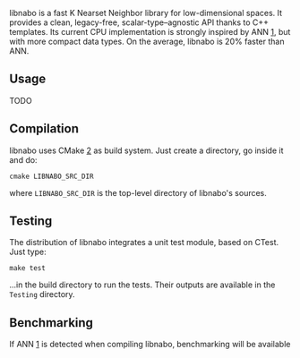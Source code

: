 libnabo is a fast K Nearset Neighbor library for low-dimensional spaces.
It provides a clean, legacy-free, scalar-type–agnostic API thanks to C++ templates.
Its current CPU implementation is strongly inspired by ANN [1], but with more compact data types.
On the average, libnabo is 20% faster than ANN.

Usage
-----

TODO

Compilation
-----------

libnabo uses CMake [2] as build system.
Just create a directory, go inside it and do:

	cmake LIBNABO_SRC_DIR
    
where `LIBNABO_SRC_DIR` is the top-level directory of libnabo's sources.

Testing
-------

The distribution of libnabo integrates a unit test module, based on CTest.
Just type:

	make test
   
...in the build directory to run the tests.
Their outputs are available in the `Testing` directory.

Benchmarking
------------

If ANN [1] is detected when compiling libnabo, benchmarking will be available

[1]: http://www.cs.umd.edu/~mount/ANN/
[2]: http://www.cmake.org/

